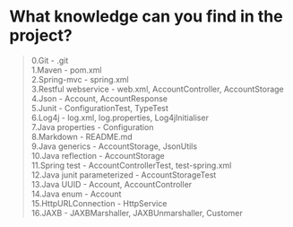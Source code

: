 # What knowledge can you find in the project?
>0.Git - .git   
>1.Maven - pom.xml   
>2.Spring-mvc - spring.xml   
>3.Restful webservice - web.xml, AccountController, AccountStorage    
>4.Json - Account, AccountResponse   
>5.Junit - ConfigurationTest, TypeTest    
>6.Log4j - log.xml, log.properties, Log4jInitialiser   
>7.Java properties - Configuration   
>8.Markdown - README.md   
>9.Java generics - AccountStorage, JsonUtils   
>10.Java reflection - AccountStorage   
>11.Spring test - AccountControllerTest, test-spring.xml   
>12.Java junit parameterized - AccountStorageTest    
>13.Java UUID - Account, AccountController    
>14.Java enum - Account   
>15.HttpURLConnection - HttpService   
>16.JAXB - JAXBMarshaller, JAXBUnmarshaller, Customer
